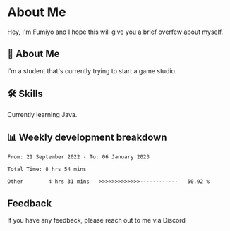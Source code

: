 
# About Me

Hey, I'm Fumiyo and I hope this will give you a brief overfew about myself.


## 🚀 About Me
I'm a student that's currently trying to start a game studio.


## 🛠 Skills

Currently learning Java.


## 📊 Weekly development breakdown
<!--START_SECTION:waka-->

```text
From: 21 September 2022 - To: 06 January 2023

Total Time: 8 hrs 54 mins

Other        4 hrs 31 mins   >>>>>>>>>>>>>------------   50.92 %
```

<!--END_SECTION:waka-->


## Feedback

If you have any feedback, please reach out to me via Discord
